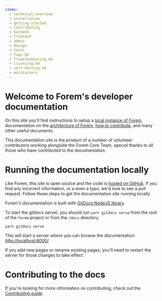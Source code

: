 ```yaml
---
items:
  - technical-overview
  - installation
  - getting-started
  - contributing
  - backend
  - frontend
  - admin
  - design
  - tests
  - faqs.md
  - troubleshooting.md
  - licensing.md
  - self-hosting.md
  - maintainers
---
```


# Welcome to Forem's developer documentation

On this site you'll find instructions to setup a [local instance of
Forem][installation], documentation on the [architecture of
Forem][architecture], [how to contribute][contributing], and many other useful
documents.

This documentation site is the product of a number of volunteer contributors
working alongside the Forem Core Team, special thanks to all those who have
contributed to the documentation.

# Running the documentation locally

Like Forem, this site is open source and the code is [hosted on GitHub][docs].
If you find any incorrect information, or a even a typo, we'd love to see a pull
request. Follow these steps to get the documentation site running locally.

Forem's documentation is built with [GitDocs NodeJS library][gitdocs].

To start the gitdocs server, you should run `yarn gitdocs serve` from the root
of the `forem` project or from the `/docs` directory.

```shell
yarn gitdocs serve
```

This will start a server where you can browse the documentation:
<http://localhost:8000/>

If you add new pages or rename existing pages, you'll need to restart the server
for those changes to take effect.

# Contributing to the docs

If you're looking for more information on contributing, check out the
[Contributing guide][contributing].

[installation]: /installation/
[architecture]: /technical-overview/architecture/
[contributing]: /contributing/
[docs]: https://github.com/forem/forem/tree/master/docs/
[gitdocs]: https://www.npmjs.com/package/gitdocs/
